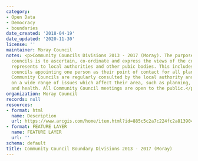 ```yaml
---
category:
- Open Data
- Democracy
- boundaries
date_created: '2018-04-19'
date_updated: '2020-11-30'
license: ''
maintainer: Moray Council
notes: <p>Community Councils Divisions 2013 - 2017 (Moray). The purpose of community
  councils is to ascertain, co-ordinate and express the views of the community it
  represents to local authorities and other pubic bodies. This includes community
  councils appointing one person as their point of contact for all planning matters.
  Community Councils are regularly consulted by the local authority and public bodies
  on a wide range of issues which affect their area, such as planning, environment
  and health. All Community Council meetings are open to the public.</p>
organization: Moray Council
records: null
resources:
- format: html
  name: Description
  url: https://www.arcgis.com/home/item.html?id=885c5c2a7c224fc2a8139041dd9c8911
- format: FEATURE LAYER
  name: FEATURE LAYER
  url: ''
schema: default
title: Community Council Boundary Divisions 2013 - 2017 (Moray)
---
```

